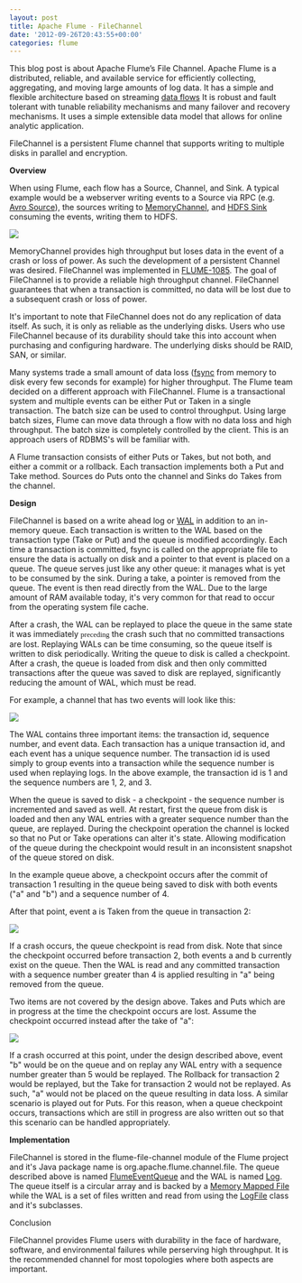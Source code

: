```yaml
---
layout: post
title: Apache Flume - FileChannel
date: '2012-09-26T20:43:55+00:00'
categories: flume
---
```

<p>This blog post is about Apache Flume’s File Channel.  Apache Flume is a distributed, reliable, and available service for efficiently collecting, aggregating, and moving large amounts of log data. It has a simple and flexible architecture based on streaming <a href="http://flume.apache.org/FlumeUserGuide.html#data-flow-model">data flows</a> It is robust and fault tolerant with tunable reliability mechanisms and many failover and recovery mechanisms. It uses a simple extensible data model that allows for online analytic application.</p> 
  <p>FileChannel is a persistent Flume channel that supports writing to multiple disks in parallel and encryption.</p> <strong>Overview</strong> 
  <p>When using Flume, each flow has a Source, Channel, and Sink. A typical example would be a webserver writing events to a Source via RPC (e.g. <a href="http://flume.apache.org/FlumeUserGuide.html#avro-sink">Avro Source</a>), the sources writing to <a href="http://flume.apache.org/FlumeUserGuide.html#memory-channel">MemoryChannel</a>, and <a href="http://flume.apache.org/FlumeUserGuide.html#hdfs-sink">HDFS Sink</a> consuming the events, writing them to HDFS.</p> <img src="https://blogs.apache.org/mrunit/mediaresource/f8e708c6-4cb1-489d-a7df-e75f1bee4f18" /> 
  <p>MemoryChannel provides high throughput but loses data in the event of a crash or loss of power. As such the development of a persistent Channel was desired. FileChannel was implemented in <a href="https://issues.apache.org/jira/browse/FLUME-1085">FLUME-1085</a>. The goal of FileChannel is to provide a reliable high throughput channel. FileChannel guarantees that when a transaction is committed, no data will be lost due to a subsequent crash or loss of power.</p> 
  <p>It's important to note that FileChannel does not do any replication of data itself. As such, it is only as reliable as the underlying disks. Users who use FileChannel because of its durability should take this into account when purchasing and configuring hardware. The underlying disks should be RAID, SAN, or similar.</p> 
  <p>Many systems trade a small amount of data loss (<a href="http://pubs.opengroup.org/onlinepubs/7908799/xsh/fsync.html">fsync</a>&nbsp;from memory to disk every few seconds for example) for higher throughput. The Flume team decided on a different approach with FileChannel. Flume is a transactional system and multiple events can be either Put or Taken in a single transaction. The batch size can be used to control throughput. Using large batch sizes, Flume can move data through a flow with no data loss and high throughput. The batch size is completely controlled by the client. This is an approach users of RDBMS's will be familiar with.</p> 
  <p>A Flume transaction consists of either Puts or Takes, but not both, and either a commit or a rollback. Each transaction implements both a Put and Take method. Sources do Puts onto the channel and Sinks do Takes from the channel.</p> <strong>Design</strong> 
  <p>FileChannel is based on a write ahead log or <a href="http://en.wikipedia.org/wiki/Write-ahead_logging">WAL</a> in addition to an in-memory queue.&nbsp;Each transaction is written to the WAL based on the transaction type (Take or Put) and the queue is modified accordingly. Each time a transaction is committed, fsync is called on the appropriate file to ensure the data is actually on disk and a pointer to that event is placed on a queue. The queue serves just like any other queue: it manages what is yet to be consumed by the sink. During a take, a pointer is removed from the queue. The event is then read directly from the WAL. Due to the large amount of RAM available today, it's very common for that read to occur from the operating system file cache.</p> 
  <p>After a crash, the WAL can be replayed to place the queue in the same state it was immediately&nbsp;<strong id="internal-source-marker_0.6989466443192214" style="font-family: Times; font-size: medium; font-weight: normal; "><span style="font-size: 13px; font-family: Verdana; background-color: transparent; vertical-align: baseline; white-space: pre-wrap; ">preceding</span></strong>&nbsp;the crash such that no committed transactions are lost. Replaying WALs can be time consuming, so the queue itself is written to disk periodically. Writing the queue to disk is called a checkpoint. After a crash, the queue is loaded from disk and then only committed transactions after the queue was saved to disk are replayed, significantly reducing the amount of WAL, which must be read.&nbsp;</p> 
  <p>For example, a channel that has two events will look like this: </p> <img src="https://blogs.apache.org/mrunit/mediaresource/ed650e01-ca9a-43af-b406-00352c995edc" /><br /> 
  <p>The WAL contains three important items: the transaction id, sequence number, and event data. Each transaction has a unique transaction id, and each event has a unique sequence number. The transaction id is used simply to group events into a transaction while the sequence number is used when replaying logs. In the above example, the transaction id is 1 and the sequence numbers are 1, 2, and 3.</p> 
  <p>When the queue is saved to disk - a checkpoint - the sequence number is incremented and saved as well. At restart, first the queue from disk is loaded and then any WAL entries with a greater sequence number than the queue, are replayed. During the checkpoint operation the channel is locked so that no Put or Take operations can alter it's state. Allowing modification of the queue during the checkpoint would result in an inconsistent snapshot of the queue stored on disk.</p> 
  <p>In the example queue above, a checkpoint occurs after the commit of transaction 1 resulting in the queue being saved to disk with both events (&quot;a&quot; and &quot;b&quot;) and a sequence number of 4.</p> 
  <p>After that point, event a is Taken from the queue in transaction 2:</p> <img src="https://blogs.apache.org/mrunit/mediaresource/b4de6164-fed2-44b9-ab97-cf3d5e35c0d7" /><br /> 
  <p>If a crash occurs, the queue checkpoint is read from disk. Note that since the checkpoint occurred before transaction 2, both events a and b currently exist on the queue. Then the WAL is read and any committed transaction with a sequence number greater than 4 is applied resulting in &quot;a&quot; being removed from the queue.</p> 
  <p>Two items are not covered by the design above. Takes and Puts which are in progress at the time the checkpoint occurs are lost. Assume the checkpoint occurred instead after the take of &quot;a&quot;:</p> <img src="https://blogs.apache.org/mrunit/mediaresource/289d2600-8821-434b-8d80-57865c60d286" /><br /> 
  <p>If a crash occurred at this point, under the design described above, event &quot;b&quot; would be on the queue and on replay any WAL entry with a sequence number greater than 5 would be replayed. The Rollback for transaction 2 would be replayed, but the Take for transaction 2 would not be replayed. As such, &quot;a&quot; would not be placed on the queue resulting in data loss. A similar scenario is played out for Puts. For this reason, when a queue checkpoint occurs, transactions which are still in progress are also written out so that this scenario can be handled appropriately.</p> <strong>Implementation</strong> 
  <p>FileChannel is stored in the flume-file-channel module of the Flume project and it's Java package name is org.apache.flume.channel.file. The queue described above is named <a href="https://github.com/apache/flume/blob/trunk/flume-ng-channels/flume-file-channel/src/main/java/org/apache/flume/channel/file/FlumeEventQueue.java">FlumeEventQueue</a> and the WAL is named <a href="https://github.com/apache/flume/blob/trunk/flume-ng-channels/flume-file-channel/src/main/java/org/apache/flume/channel/file/Log.java">Log</a>. The queue itself is a circular array and is backed by a <a href="https://github.com/apache/flume/blob/trunk/flume-ng-channels/flume-file-channel/src/main/java/org/apache/flume/channel/file/EventQueueBackingStoreFile.java">Memory Mapped File</a> while the WAL is a set of files written and read from using the <a href="https://github.com/apache/flume/blob/trunk/flume-ng-channels/flume-file-channel/src/main/java/org/apache/flume/channel/file/LogFile.java">LogFile</a> class and it's subclasses.</p> 
  <p>Conclusion</p> 
  <p>FileChannel provides Flume users with durability in the face of hardware, software, and environmental failures while perserving high throughput. It is the&nbsp;recommended&nbsp;channel for most topologies where both aspects are important.</p>
